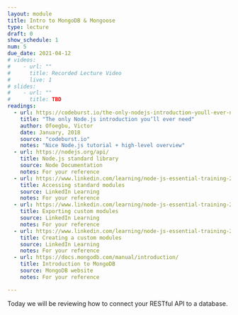 ```yaml
---
layout: module
title: Intro to MongoDB & Mongoose
type: lecture
draft: 0
show_schedule: 1
num: 5
due_date: 2021-04-12
# videos: 
#    - url: ""
#      title: Recorded Lecture Video
#      live: 1
# slides:
#    - url: ""
#      title: TBD
readings:
  - url: https://codeburst.io/the-only-nodejs-introduction-youll-ever-need-d969a47ef219
    title: "The only Node.js introduction you’ll ever need"
    author: Ofoegbu, Victor
    date: January, 2018
    source: "codeburst.io"
    notes: "Nice Node.js tutorial + high-level overview"
  - url: https://nodejs.org/api/
    title: Node.js standard library
    source: Node Documentation
    notes: For your reference
  - url: https://www.linkedin.com/learning/node-js-essential-training-2/core-modules
    title: Accessing standard modules
    source: LinkedIn Learning
    notes: For your reference
  - url: https://www.linkedin.com/learning/node-js-essential-training-2/export-custom-modules
    title: Exporting custom modules
    source: LinkedIn Learning
    notes: For your reference
  - url: https://www.linkedin.com/learning/node-js-essential-training-2/create-a-module
    title: Creating a custom modules
    source: LinkedIn Learning
    notes: For your reference
  - url: https://docs.mongodb.com/manual/introduction/
    title: Introduction to MongoDB
    source: MongoDB website
    notes: For your reference

---
```


Today we will be reviewing how to connect your RESTful API to a database.